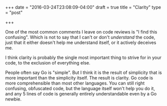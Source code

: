 +++
date = "2016-03-24T23:08:09-04:00"
draft = true
title = "Clarity"
type = "post"

+++

One of the most common comments I leave on code reviews is "I find this
confusing".  Which is not to say that I can't or don't *understand* the code,
just that it either doesn't help me understand itself, or it actively deceives
me.

I think clarity is probably the single most important thing to strive for in
your code, to the exclusion of everything else.  

People often say Go is "simple".  But I think it is the result of simplicity
that is more important than the simplicity itself.  The result is clarity.  Go
code is more comprehensible than most other languages.  You can still right
confusing, obfuscated code, but the language itself won't help you do it, and
any 5 lines of code is generally entirely understandable even by a Go newbie.

